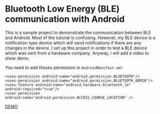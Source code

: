 # Bluetooth Low Energy (BLE) communication with Android 

This is a sample project to demonstrate the communication between BLE and Android. Most of the tutorial is confusing. However, my BLE device is a notification type device which will send notifications if there are any changes in the device. I set up this project in order to test a BLE device which was sent from a hardware company. Anyway, i will add a video to show demo.

You need to add theses permission in `AndroidManifest.xml` 


    <uses-permission android:name="android.permission.BLUETOOTH"/>
    <uses-permission android:name="android.permission.BLUETOOTH_ADMIN"/>
    <uses-feature android:name="android.hardware.bluetooth_le" android:required="true"/>
    <uses-permission android:name="android.permission.ACCESS_COARSE_LOCATION" />

<a href="https://www.youtube.com/watch?v=sIGmHR6_PVM" target="_blank">DEMO</a>
